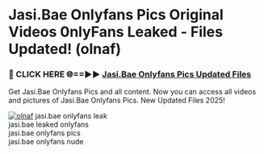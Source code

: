 # Jasi.Bae Onlyfans Pics Original Videos 0nlyFans Leaked - Files Updated! (olnaf)

<h3>🔴 CLICK HERE 🌐==►► <a href="https://tinyurl.com/2wckxsce" rel="nofollow">Jasi.Bae Onlyfans Pics Updated Files</a></h3>

Get Jasi.Bae Onlyfans Pics and all content. Now you can access all videos and pictures of Jasi.Bae Onlyfans Pics. New Updated Files 2025!

[![olnaf](https://i.imgur.com/AFduVYN.gif)](https://tinyurl.com/2wckxsce)
jasi.bae onlyfans leak<br>
jasi.bae leaked onlyfans<br>
jasi.bae onlyfans pics<br>
jasi.bae onlyfans nude